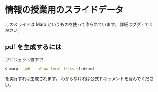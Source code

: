 # 情報の授業用のスライドデータ

このスライドは Marp というものを使って作られています。
詳細はググってください。

## pdf を生成するには

プロジェクト直下で

```bash
$ marp --pdf --allow-local-files slide.md
```

を実行すれば生成されます。
わからなければ公式ドキュメントを読んでください。
